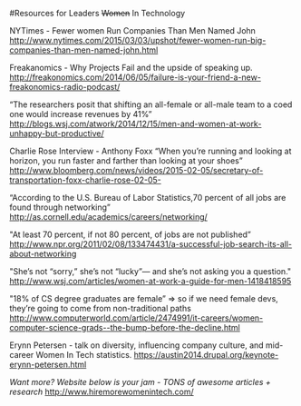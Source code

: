 #Resources for Leaders ~~Women~~ In Technology

NYTimes - Fewer women Run Companies Than Men Named John
http://www.nytimes.com/2015/03/03/upshot/fewer-women-run-big-companies-than-men-named-john.html

Freakanomics - Why Projects Fail and the upside of speaking up. 
http://freakonomics.com/2014/06/05/failure-is-your-friend-a-new-freakonomics-radio-podcast/

“The researchers posit that shifting an all-female or all-male team to a coed one would increase revenues by 41%”
http://blogs.wsj.com/atwork/2014/12/15/men-and-women-at-work-unhappy-but-productive/

Charlie Rose Interview - Anthony Foxx “When you’re running and looking at horizon, you run faster and farther than looking at your shoes” 
http://www.bloomberg.com/news/videos/2015-02-05/secretary-of-transportation-foxx-charlie-rose-02-05-

“According to the U.S. Bureau of Labor Statistics,70 percent of all jobs are found through networking”
http://as.cornell.edu/academics/careers/networking/

"At least 70 percent, if not 80 percent, of jobs are not published”
http://www.npr.org/2011/02/08/133474431/a-successful-job-search-its-all-about-networking

"She’s not “sorry,” she’s not “lucky”— and she’s not asking you a question."
http://www.wsj.com/articles/women-at-work-a-guide-for-men-1418418595

"18% of CS degree graduates are female” => so if we need female devs, they’re going to come from non-traditional paths
http://www.computerworld.com/article/2474991/it-careers/women-computer-science-grads--the-bump-before-the-decline.html

Erynn Petersen - talk on diversity, influencing company culture, and mid-career Women In Tech statistics. 
https://austin2014.drupal.org/keynote-erynn-petersen.html


*Want more? Website below is your jam - TONS of awesome articles + research*
<http://www.hiremorewomenintech.com/>